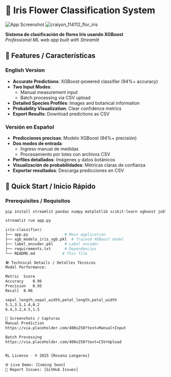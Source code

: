 # 🌸 Iris Flower Classification System

![App Screenshot](https://via.placeholder.com/800x400?text=Iris+Classification+App) <!-- Add real screenshot later -->
![craiyon_114112_flor_iris](https://user-images.githubusercontent.com/98030137/234824434-80e035a7-0b07-4840-aca7-f8873b9314c6.png)

**Sistema de clasificación de flores Iris usando XGBoost**  
*Professional ML web app built with Streamlit*

## 🌟 Features / Características

### **English Version**
- **Accurate Predictions**: XGBoost-powered classifier (94%+ accuracy)
- **Two Input Modes**:
  - Manual measurement input
  - Batch processing via CSV upload
- **Detailed Species Profiles**: Images and botanical information
- **Probability Visualization**: Clear confidence metrics
- **Export Results**: Download predictions as CSV

### **Versión en Español**
- **Predicciones precisas**: Modelo XGBoost (94%+ precisión)
- **Dos modos de entrada**:
  - Ingreso manual de medidas
  - Procesamiento por lotes con archivos CSV
- **Perfiles detallados**: Imágenes y datos botánicos
- **Visualización de probabilidades**: Métricas claras de confianza
- **Exportar resultados**: Descarga predicciones en CSV

## 🚀 Quick Start / Inicio Rápido

### Prerequisites / Requisitos
```bash
pip install streamlit pandas numpy matplotlib scikit-learn xgboost joblib pillow

streamlit run app.py

iris-classifier/
├── app.py                # Main application
├── xgb_modelo_iris_xgb.pkl  # Trained XGBoost model
├── label_encoder.pkl     # Label encoder
├── requirements.txt      # Dependencies
└── README.md            # This file

🛠 Technical Details / Detalles Técnicos
Model Performance:

Metric	Score
Accuracy	0.96
Precision	0.95
Recall	0.96

sepal_length,sepal_width,petal_length,petal_width
5.1,3.5,1.4,0.2
6.4,3.2,4.5,1.5

📸 Screenshots / Capturas
Manual Prediction
https://via.placeholder.com/400x250?text=Manual+Input

Batch Processing
https://via.placeholder.com/400x250?text=CSV+Upload


RL License - © 2025 [Rosana Longares]

🌐 Live Demo: [Coming Soon]
🐛 Report Issues: [GitHub Issues]
